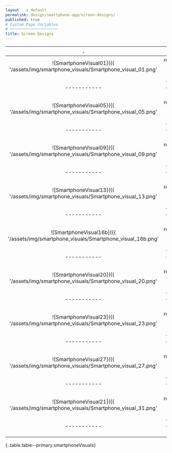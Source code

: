 ```yaml
---
layout   : default
permalink: design/smartphone-app/screen-designs/
published: true
# Custom Page Variables
# ─────────────────────
title: Screen Designs
---
```


.              |.              |.              |.
:-------------:|:-----------------:|:---------------:|:----------------:|
![SmartphoneVisual01]({{ '/assets/img/smartphone_visuals/Smartphone_visual_01.png' | relative_url }}){:w-100}     | ![SmartphoneVisual02]({{ '/assets/img/smartphone_visuals/Smartphone_visual_02.png' | relative_url }}){:w-100}           | ![SmartphoneVisual03]({{ '/assets/img/smartphone_visuals/Smartphone_visual_03.png' | relative_url }}){:w-100}            | ![SmartphoneVisual04]({{ '/assets/img/smartphone_visuals/Smartphone_visual_04.png' | relative_url }}){:w-100} 
-----------|-------------------|-----------------|-----------------|
![SmartphoneVisual05]({{ '/assets/img/smartphone_visuals/Smartphone_visual_05.png' | relative_url }}){:w-100}     | ![SmartphoneVisual06]({{ '/assets/img/smartphone_visuals/Smartphone_visual_06.png' | relative_url }}){:w-100}           | ![SmartphoneVisual07]({{ '/assets/img/smartphone_visuals/Smartphone_visual_07.png' | relative_url }}){:w-100}            | ![SmartphoneVisual08]({{ '/assets/img/smartphone_visuals/Smartphone_visual_08.png' | relative_url }}){:w-100} 
-----------|-------------------|-----------------|-----------------|
![SmartphoneVisual09]({{ '/assets/img/smartphone_visuals/Smartphone_visual_09.png' | relative_url }}){:w-100}     | ![SmartphoneVisual10]({{ '/assets/img/smartphone_visuals/Smartphone_visual_10.png' | relative_url }}){:w-100}           | ![SmartphoneVisual11]({{ '/assets/img/smartphone_visuals/Smartphone_visual_11.png' | relative_url }}){:w-100}            | ![SmartphoneVisual12]({{ '/assets/img/smartphone_visuals/Smartphone_visual_12.png' | relative_url }}){:w-100} 
-----------|-------------------|-----------------|-----------------|
![SmartphoneVisual13]({{ '/assets/img/smartphone_visuals/Smartphone_visual_13.png' | relative_url }}){:w-100}     | ![SmartphoneVisual14]({{ '/assets/img/smartphone_visuals/Smartphone_visual_14.png' | relative_url }}){:w-100}           | ![SmartphoneVisual15]({{ '/assets/img/smartphone_visuals/Smartphone_visual_15.png' | relative_url }}){:w-100}            | ![SmartphoneVisual16]({{ '/assets/img/smartphone_visuals/Smartphone_visuals_16.png' | relative_url }}){:w-100} 
-----------|-------------------|-----------------|-----------------|
![SmartphoneVisual16b]({{ '/assets/img/smartphone_visuals/Smartphone_visual_16b.png' | relative_url }}){:w-100}     | ![SmartphoneVisual17]({{ '/assets/img/smartphone_visuals/Smartphone_visual_17.png' | relative_url }}){:w-100}           | ![SmartphoneVisual18]({{ '/assets/img/smartphone_visuals/Smartphone_visual_18.png' | relative_url }}){:w-100}            | ![SmartphoneVisual19]({{ '/assets/img/smartphone_visuals/Smartphone_visual_19.png' | relative_url }}){:w-100} 
-----------|-------------------|-----------------|-----------------|
![SmartphoneVisual20]({{ '/assets/img/smartphone_visuals/Smartphone_visual_20.png' | relative_url }}){:w-100}     | ![SmartphoneVisual21]({{ '/assets/img/smartphone_visuals/Smartphone_visual_21.png' | relative_url }}){:w-100}           | ![SmartphoneVisual21b]({{ '/assets/img/smartphone_visuals/Smartphone_visual_21b.png' | relative_url }}){:w-100}            | ![SmartphoneVisual22]({{ '/assets/img/smartphone_visuals/Smartphone_visual_22.png' | relative_url }}){:w-100} 
-----------|-------------------|-----------------|-----------------|
![SmartphoneVisual23]({{ '/assets/img/smartphone_visuals/Smartphone_visual_23.png' | relative_url }}){:w-100}     | ![SmartphoneVisual24]({{ '/assets/img/smartphone_visuals/Smartphone_visual_24.png' | relative_url }}){:w-100}           | ![SmartphoneVisual25]({{ '/assets/img/smartphone_visuals/Smartphone_visual_25.png' | relative_url }}){:w-100}            | ![SmartphoneVisual26]({{ '/assets/img/smartphone_visuals/Smartphone_visual_26.png' | relative_url }}){:w-100} 
-----------|-------------------|-----------------|-----------------|
![SmartphoneVisual27]({{ '/assets/img/smartphone_visuals/Smartphone_visual_27.png' | relative_url }}){:w-100}     | ![SmartphoneVisual28]({{ '/assets/img/smartphone_visuals/Smartphone_visual_28.png' | relative_url }}){:w-100}           | ![SmartphoneVisual29]({{ '/assets/img/smartphone_visuals/Smartphone_visual_29.png' | relative_url }}){:w-100}            | ![SmartphoneVisual30]({{ '/assets/img/smartphone_visuals/Smartphone_visual_30.png' | relative_url }}){:w-100} 
-----------|-------------------|-----------------|-----------------|
![SmartphoneVisual21]({{ '/assets/img/smartphone_visuals/Smartphone_visual_31.png' | relative_url }}){:w-100}     | ![SmartphoneVisual32]({{ '/assets/img/smartphone_visuals/Smartphone_visual_32.png' | relative_url }}){:w-100}           | ![SmartphoneVisual33]({{ '/assets/img/smartphone_visuals/Smartphone_visual_33.png' | relative_url }}){:w-100}            | ![SmartphoneVisual34]({{ '/assets/img/smartphone_visuals/Smartphone_visual_34.png' | relative_url }}){:w-100} 
-----------|-------------------|-----------------|-----------------|
{:.table.table--primary.smartphoneVisuals}